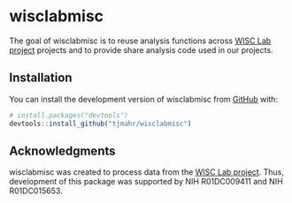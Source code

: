 
<!-- README.md is generated from README.Rmd. Please edit that file -->

# wisclabmisc

<!-- badges: start -->
<!-- badges: end -->

The goal of wisclabmisc is to reuse analysis functions across [WISC Lab
project](https://kidspeech.wisc.edu/) projects and to provide share
analysis code used in our projects.

## Installation

You can install the development version of wisclabmisc from
[GitHub](https://github.com/) with:

``` r
# install.packages("devtools")
devtools::install_github("tjmahr/wisclabmisc")
```

## Acknowledgments

wisclabmisc was created to process data from the [WISC Lab
project](https://kidspeech.wisc.edu/). Thus, development of this package
was supported by NIH R01DC009411 and NIH R01DC015653.
